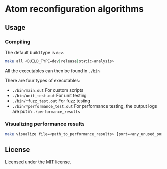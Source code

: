 # Atom reconfiguration algorithms

## Usage

### Compiling
The default build type is `dev`.
```sh
make all <BUILD_TYPE=dev|release|static-analysis>
```

All the executables can then be found in `./bin`

There are four types of executables:
- `./bin/main.out` For custom scripts
- `./bin/unit_test.out` For unit testing
- `./bin/*fuzz_test.out` For fuzz testing
- `./bin/*performance_test.out` For performance testing, the output logs are put in `./performance_results`

### Visualizing performance results
```sh
make visualize file=<path_to_performance_results> [port=<any_unused_port>]
```

## License
Licensed under the [MIT](./LICENSE) license.
